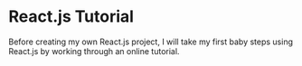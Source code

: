# React.js Tutorial

Before creating my own React.js project, I will take my first baby steps using React.js by working through an online tutorial.
